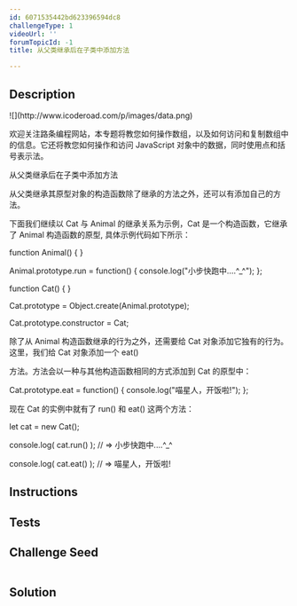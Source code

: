 ```yaml
---
id: 6071535442bd623396594dc8
challengeType: 1
videoUrl: ''
forumTopicId: -1
title: 从父类继承后在子类中添加方法

---
```


## Description
<section id='description'>
![](http://www.icoderoad.com/p/images/data.png)

欢迎关注路条编程网站，本专题将教您如何操作数组，以及如何访问和复制数组中的信息。它还将教您如何操作和访问 JavaScript 对象中的数据，同时使用点和括号表示法。

从父类继承后在子类中添加方法

从父类继承其原型对象的构造函数除了继承的方法之外，还可以有添加自己的方法。

下面我们继续以 Cat 与 Animal 的继承关系为示例，Cat 是一个构造函数，它继承了 Animal 构造函数的原型, 具体示例代码如下所示：

function Animal() { }

Animal.prototype.run = function() {
  console.log("小步快跑中....^_^");
};

function Cat() { }

Cat.prototype = Object.create(Animal.prototype);

Cat.prototype.constructor = Cat;

除了从 Animal 构造函数继承的行为之外，还需要给 Cat 对象添加它独有的行为。这里，我们给 Cat 对象添加一个 eat()

方法。方法会以一种与其他构造函数相同的方式添加到 Cat 的原型中：

Cat.prototype.eat = function() {
  console.log("喵星人，开饭啦!");
};

现在 Cat 的实例中就有了 run() 和 eat() 这两个方法：

let cat = new Cat();

console.log( cat.run() ); 
// => 小步快跑中....^_^

console.log( cat.eat() ); 
// => 喵星人，开饭啦!


</section>

## Instructions
<section id='instructions'>

</section>

## Tests
<section id='tests'>

</section>

## Challenge Seed
<section id='challengeSeed'>

<div id='js-seed'>

```js

```

</div>



</section>

## Solution
<section id='solution'>


</section>
